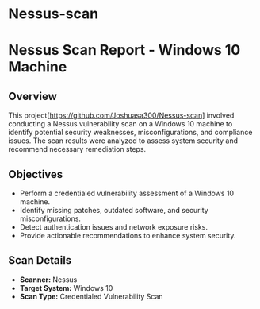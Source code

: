 # Nessus-scan

# Nessus Scan Report - Windows 10 Machine

## Overview
This project[https://github.com/Joshuasa300/Nessus-scan] involved conducting a Nessus vulnerability scan on a Windows 10 machine to identify potential security weaknesses, misconfigurations, and compliance issues. The scan results were analyzed to assess system security and recommend necessary remediation steps.

## Objectives
- Perform a credentialed vulnerability assessment of a Windows 10 machine.
- Identify missing patches, outdated software, and security misconfigurations.
- Detect authentication issues and network exposure risks.
- Provide actionable recommendations to enhance system security.

## Scan Details
- **Scanner:** Nessus  
- **Target System:** Windows 10  
- **Scan Type:** Credentialed Vulnerability Scan    

